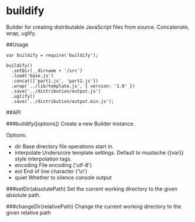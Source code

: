 buildify
===

Builder for creating distributable JavaScript files from source. Concatenate, wrap, uglify.


##Usage

    var buildify = require('buildify');
    
    buildify()
      .setDir(__dirname + '/src')
      .load('base.js')
      .concat(['part1.js', 'part2.js'])
      .wrap('../lib/template.js', { version: '1.0' })
      .save('../distribution/output.js')
      .uglify()
      .save('../distribution/output.min.js');


##API

###buildify([options])
Create a new Builder instance.

Options:
- dir           Base directory file operations start in.
- interpolate   Underscore template settings. Default to mustache {{var}} style interpolation tags.
- encoding      File encoding ('utf-8')
- eol           End of line character ('\n')
- quiet         Whether to silence console output


###setDir(absolutePath)
Set the current working directory to the given absolute path.

###changeDir(relativePath)
Change the current working directory to the given relative path